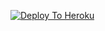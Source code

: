 
[![Deploy To Heroku](https://www.herokucdn.com/deploy/button.svg)](https://heroku.com/deploy?template=https://github.com/AbhiModszYT/stringhackbot)
